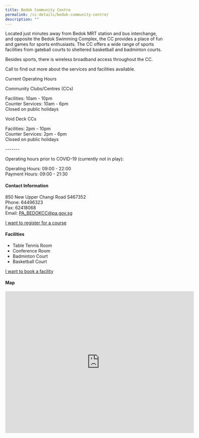 ```yaml
---
title: Bedok Community Centre
permalink: /cc-details/bedok-community-centre/
description: ""
---
```

Located just minutes away from Bedok MRT station and bus interchange, and opposite the Bedok Swimming Complex, the CC provides a place of fun and games for sports enthusiasts. The CC offers a wide range of sports facilities from gateball courts to sheltered basketball and badminton courts.

Besides sports, there is wireless broadband access throughout the CC.

Call to find out more about the services and facilities available.

Current Operating Hours  
  
Community Clubs/Centres (CCs)  
  
Facilities: 10am - 10pm  
Counter Services: 10am - 6pm  
Closed on public holidays  
  
Void Deck CCs  
  
Facilities: 2pm - 10pm  
Counter Services: 2pm - 6pm  
Closed on public holidays  
  
\-------  
  
Operating hours prior to COVID-19 (currently not in play):

Operating Hours: 09:00 - 22:00  
Payment Hours: 09:00 - 21:30

#### Contact Information

850 New Upper Changi Road S467352  
Phone: 64496323  
Fax: 62418068  
Email: [PA\_BEDOKCC@pa.gov.sg](mailto:PA_BEDOKCC@pa.gov.sg)  

[I want to register for a course](https://www.onepa.gov.sg/)

#### Facilities

*   Table Tennis Room
*   Conference Room
*   Badminton Court
*   Basketball Court

[I want to book a facility](https://www.onepa.gov.sg/)

#### Map
<iframe src="https://www.google.com/maps/embed?pb=!1m18!1m12!1m3!1d3988.752564903813!2d103.93386721399773!3d1.3243400620276344!2m3!1f0!2f0!3f0!3m2!1i1024!2i768!4f13.1!3m3!1m2!1s0x31da22b512817373%3A0x220e8e26d80d9d9b!2s850%20New%20Upper%20Changi%20Rd%2C%20Singapore%20467352!5e0!3m2!1sen!2ssg!4v1661939745175!5m2!1sen!2ssg" width="600" height="450" style="border:0;" allowfullscreen="" loading="lazy" ></iframe>
